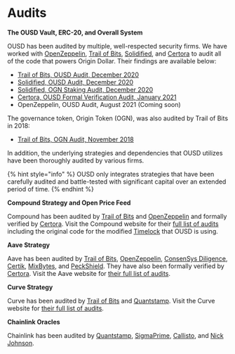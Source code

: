 # Audits

**The OUSD Vault, ERC-20, and Overall System**

OUSD has been audited by multiple, well-respected security firms. We have worked with [OpenZeppelin](https://openzeppelin.com),  [Trail of Bits](https://www.trailofbits.com), [Solidified](https://solidified.io), and [Certora](https://www.certora.com) to audit all of the code that powers Origin Dollar. Their findings are available below:

* [Trail of Bits, OUSD Audit, December 2020](https://github.com/OriginProtocol/security/blob/master/audits/Trail%20of%20Bits%20-%20Origin%20Dollar%20-%20Dec%202020.pdf)
* [Solidified, OUSD Audit, December 2020](https://github.com/OriginProtocol/security/blob/master/audits/Solidified%20-%20Origin%20Dollar%20-%20Dec%202020.pdf)
* [Solidified, OGN Staking Audit, December 2020](https://github.com/OriginProtocol/security/blob/master/audits/Solidified%20-%20OGN%20Staking%20-%20Dec%202020.pdf)
* [Certora, OUSD Formal Verification Audit, January 2021](https://www.certora.com/pubs/OriginFeb2021.pdf)
* OpenZeppelin, OUSD Audit, August 2021 (Coming soon)

The governance token, Origin Token (OGN), was also audited by Trail of Bits in 2018:

* [Trail of Bits, OGN Audit, November 2018](https://github.com/OriginProtocol/security/blob/master/audits/Trail%20of%20Bits%20-%20Origin%20Marketplace%20and%20OGN%20Token%20-%20Nov%202018.pdf)

In addition, the underlying strategies and dependencies that OUSD utilizes have been thoroughly audited by various firms.

{% hint style="info" %}
OUSD only integrates strategies that have been carefully audited and battle-tested with significant capital over an extended period of time.
{% endhint %}

**Compound Strategy and Open Price Feed**

Compound has been audited by [Trail of Bits](https://www.trailofbits.com) and [OpenZeppelin](https://openzeppelin.com) and formally verified by [Certora](https://www.certora.com). Visit the Compound website for their [full list of audits](https://compound.finance/docs/security#audits) including the original code for the modified [Timelock](../smart-contracts/api/timelock.md) that OUSD is using.

**Aave Strategy**

Aave has been audited by [Trail of Bits](https://www.trailofbits.com), [OpenZeppelin](https://openzeppelin.com), [ConsenSys Diligence](https://consensys.net/diligence/), [Certik](https://certik.io), [MixBytes](https://mixbytes.io), and [PeckShield](https://peckshield.com). They have also been formally verified by [Certora](https://www.certora.com). Visit the Aave website for [their full list of audits](https://docs.aave.com/developers/security-and-audits).

**Curve Strategy**

Curve has been audited by [Trail of Bits](https://www.trailofbits.com) and [Quantstamp](https://quantstamp.com). Visit the Curve website for [their full list of audits](https://www.curve.fi/audits).

**Chainlink Oracles**

Chainlink has been audited by [Quantstamp](https://github.com/smartcontractkit/chainlink/tree/bafa91c), [SigmaPrime](https://github.com/smartcontractkit/chainlink/tree/cee356), [Callisto](https://gist.github.com/yuriy77k/c3a70d212a7f9ecda715252e45073158), and [Nick Johnson](https://github.com/smartcontractkit/chainlink/tree/5327f9). 

